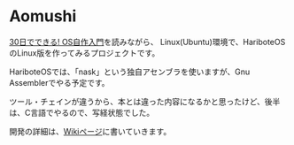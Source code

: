 # Aomushi

[30日でできる! OS自作入門](https://book.mynavi.jp/ec/products/detail/id=22078)を読みながら、
Linux(Ubuntu)環境で、HariboteOSのLinux版を作ってみるプロジェクトです。

HariboteOSでは、「nask」という独自アセンブラを使いますが、Gnu Assemblerでやる予定です。

ツール・チェインが違うから、本とは違った内容になるかと思ったけど、後半は、C言語でやるので、写経状態でした。

開発の詳細は、[Wikiページ](https://github.com/horie-t/Aomushi/wiki)に書いていきます。
